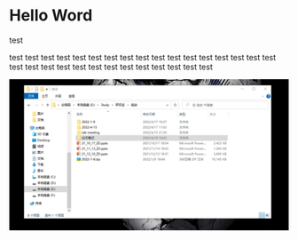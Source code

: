 # Hello Word

test


test
test
test
test
test
test
test
test
test
test
test
test
test
test
test
test
test
test
test
test
test
test
test
test
test
test
test
test
test
test

![](images/2022-05-04-17-35-43.png)
